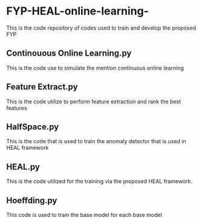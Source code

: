 # FYP-HEAL-online-learning-
This is the code repository of codes used to train and develop the proposed FYP

## Continouous Online Learning.py
This is the code use to simulate the mention continuous online learning

## Feature Extract.py
This is the code utilize to perform feature extraction and rank the best features

## HalfSpace.py
This is the code that is used to train the anomaly detector that is used in HEAL framework

## HEAL.py
This is the code utilized for the training via the proposed HEAL framework.

## Hoeffding.py 
This code is used to train the base model for each base model


